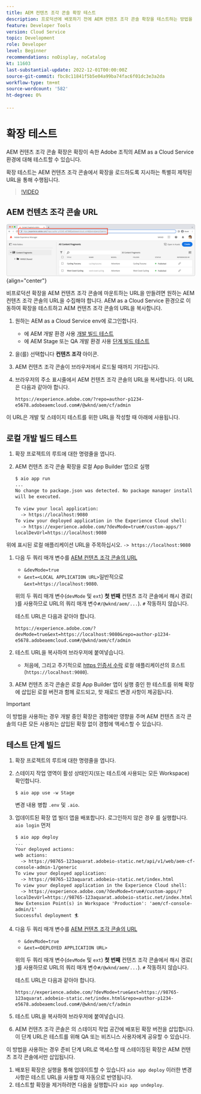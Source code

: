 ```yaml
---
title: AEM 컨텐츠 조각 콘솔 확장 테스트
description: 프로덕션에 배포하기 전에 AEM 컨텐츠 조각 콘솔 확장을 테스트하는 방법을 알아봅니다.
feature: Developer Tools
version: Cloud Service
topic: Development
role: Developer
level: Beginner
recommendations: noDisplay, noCatalog
kt: 11603
last-substantial-update: 2022-12-01T00:00:00Z
source-git-commit: fbc8c11841f5b5e04a99ba74fac6f01dc3e3a2da
workflow-type: tm+mt
source-wordcount: '582'
ht-degree: 0%

---
```



# 확장 테스트

AEM 컨텐츠 조각 콘솔 확장은 확장이 속한 Adobe 조직의 AEM as a Cloud Service 환경에 대해 테스트할 수 있습니다.

확장 테스트는 AEM 컨텐츠 조각 콘솔에서 확장을 로드하도록 지시하는 특별히 제작된 URL을 통해 수행됩니다.

>[!VIDEO](https://video.tv.adobe.com/v/3412877/?quality=12&learn=on)

## AEM 컨텐츠 조각 콘솔 URL

![AEM 컨텐츠 조각 콘솔 URL](./assets/test/content-fragment-console-url.png){align="center"}

비프로덕션 확장을 AEM 컨텐츠 조각 콘솔에 마운트하는 URL을 만들려면 원하는 AEM 컨텐츠 조각 콘솔의 URL을 수집해야 합니다. AEM as a Cloud Service 환경으로 이동하여 확장을 테스트하고 AEM 컨텐츠 조각 콘솔의 URL을 복사합니다.

1. 원하는 AEM as a Cloud Service env에 로그인합니다.

   + 에 AEM 개발 환경 사용 [개발 빌드 테스트](#testing-development-builds)
   + 에 AEM Stage 또는 QA 개발 환경 사용 [단계 빌드 테스트](#testing-stage-builds)

1. 을(를) 선택합니다 __컨텐츠 조각__ 아이콘.
1. AEM 컨텐츠 조각 콘솔이 브라우저에서 로드될 때까지 기다립니다.
1. 브라우저의 주소 표시줄에서 AEM 컨텐츠 조각 콘솔의 URL을 복사합니다. 이 URL은 다음과 같아야 합니다.

   ```
   https://experience.adobe.com/?repo=author-p1234-e5678.adobeaemcloud.com#/@wknd/aem/cf/admin
   ```

이 URL은 개발 및 스테이지 테스트를 위한 URL을 작성할 때 아래에 사용됩니다.

## 로컬 개발 빌드 테스트

1. 확장 프로젝트의 루트에 대한 명령줄을 엽니다.
1. AEM 컨텐츠 조각 콘솔 확장을 로컬 App Builder 앱으로 실행

   ```shell
   $ aio app run
   ...
   No change to package.json was detected. No package manager install will be executed.
   
   To view your local application:
     -> https://localhost:9080
   To view your deployed application in the Experience Cloud shell:
     -> https://experience.adobe.com/?devMode=true#/custom-apps/?localDevUrl=https://localhost:9080
   ```

위에 표시된 로컬 애플리케이션 URL을 주목하십시오. `-> https://localhost:9080`

1. 다음 두 쿼리 매개 변수를 [AEM 컨텐츠 조각 콘솔의 URL](#aem-content-fragment-console-url)
   + `&devMode=true`
   + `&ext=<LOCAL APPLICATION URL>`일반적으로 `&ext=https://localhost:9080`.

   위의 두 쿼리 매개 변수(`devMode` 및 `ext`) __첫 번째__ 컨텐츠 조각 콘솔에서 해시 경로( )를 사용하므로 URL의 쿼리 매개 변수`#/@wknd/aem/...`). `#` 작동하지 않습니다.

   테스트 URL은 다음과 같아야 합니다.

   ```
   https://experience.adobe.com/?devMode=true&ext=https://localhost:9080&repo=author-p1234-e5678.adobeaemcloud.com#/@wknd/aem/cf/admin
   ```

1. 테스트 URL을 복사하여 브라우저에 붙여넣습니다.

   + 처음에, 그리고 주기적으로 [https 인증서 수락](https://developer.adobe.com/uix/docs/services/aem-cf-console-admin/extension-development/#accepting-the-certificate-first-time-users) 로컬 애플리케이션의 호스트(`https://localhost:9080`).

1. AEM 컨텐츠 조각 콘솔은 로컬 App Builder 앱이 실행 중인 한 테스트를 위해 확장에 삽입된 로컬 버전과 함께 로드되고, 핫 재로드 변경 사항이 제공됩니다.

>[!IMPORTANT]
>
>이 방법을 사용하는 경우 개발 중인 확장은 경험에만 영향을 주며 AEM 컨텐츠 조각 콘솔의 다른 모든 사용자는 삽입된 확장 없이 경험에 액세스할 수 있습니다.


## 테스트 단계 빌드

1. 확장 프로젝트의 루트에 대한 명령줄을 엽니다.
1. 스테이지 작업 영역이 활성 상태인지(또는 테스트에 사용되는 모든 Workspace) 확인합니다.

   ```shell
   $ aio app use -w Stage
   ```
   변경 내용 병합 `.env` 및 `.aio`.
1. 업데이트된 확장 앱 빌더 앱을 배포합니다. 로그인하지 않은 경우 를 실행합니다. `aio login` 먼저

   ```shell
   $ aio app deploy
   ...
   Your deployed actions:
   web actions:
     -> https://98765-123aquarat.adobeio-static.net/api/v1/web/aem-cf-console-admin-1/generic 
   To view your deployed application:
     -> https://98765-123aquarat.adobeio-static.net/index.html
   To view your deployed application in the Experience Cloud shell:
     -> https://experience.adobe.com/?devMode=true#/custom-apps/?localDevUrl=https://98765-123aquarat.adobeio-static.net/index.html
   New Extension Point(s) in Workspace 'Production': 'aem/cf-console-admin/1'
   Successful deployment 🏄
   ```

1. 다음 두 쿼리 매개 변수를 [AEM 컨텐츠 조각 콘솔의 URL](#aem-content-fragment-console-url)
   + `&devMode=true`
   + `&ext=<DEPLOYED APPLICATION URL>`

   위의 두 쿼리 매개 변수(`devMode` 및 `ext`) __첫 번째__ 컨텐츠 조각 콘솔에서 해시 경로( )를 사용하므로 URL의 쿼리 매개 변수`#/@wknd/aem/...`). `#` 작동하지 않습니다.

   테스트 URL은 다음과 같아야 합니다.

   ```
   https://experience.adobe.com/?devMode=true&ext=https://98765-123aquarat.adobeio-static.net/index.html&repo=author-p1234-e5678.adobeaemcloud.com#/@wknd/aem/cf/admin
   ```

1. 테스트 URL을 복사하여 브라우저에 붙여넣습니다.
1. AEM 컨텐츠 조각 콘솔은 의 스테이지 작업 공간에 배포된 확장 버전을 삽입합니다. 이 단계 URL은 테스트를 위해 QA 또는 비즈니스 사용자에게 공유할 수 있습니다.

이 방법을 사용하는 경우 준비 단계 URL로 액세스할 때 스테이징된 확장은 AEM 컨텐츠 조각 콘솔에서만 삽입됩니다.

1. 배포된 확장은 실행을 통해 업데이트할 수 있습니다 `aio app deploy` 이러한 변경 사항은 테스트 URL을 사용할 때 자동으로 반영됩니다.
1. 테스트할 확장을 제거하려면 다음을 실행합니다 `aio app undeploy`.



